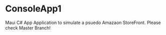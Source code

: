 # ConsoleApp1

Maui C# App Application to simulate a psuedo Amazaon StoreFront.
Please check Master Branch!
